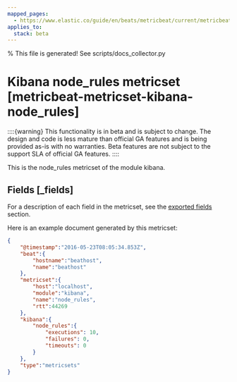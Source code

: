 ```yaml
---
mapped_pages:
  - https://www.elastic.co/guide/en/beats/metricbeat/current/metricbeat-metricset-kibana-node_rules.html
applies_to:
  stack: beta
---
```


% This file is generated! See scripts/docs_collector.py

# Kibana node_rules metricset [metricbeat-metricset-kibana-node_rules]

::::{warning}
This functionality is in beta and is subject to change. The design and code is less mature than official GA features and is being provided as-is with no warranties. Beta features are not subject to the support SLA of official GA features.
::::


This is the node_rules metricset of the module kibana.

## Fields [_fields]

For a description of each field in the metricset, see the [exported fields](/reference/metricbeat/exported-fields-kibana.md) section.

Here is an example document generated by this metricset:

```json
{
    "@timestamp":"2016-05-23T08:05:34.853Z",
    "beat":{
        "hostname":"beathost",
        "name":"beathost"
    },
    "metricset":{
        "host":"localhost",
        "module":"kibana",
        "name":"node_rules",
        "rtt":44269
    },
    "kibana":{
        "node_rules":{
            "executions": 10,
            "failures": 0,
            "timeouts": 0
        }
    },
    "type":"metricsets"
}
```
